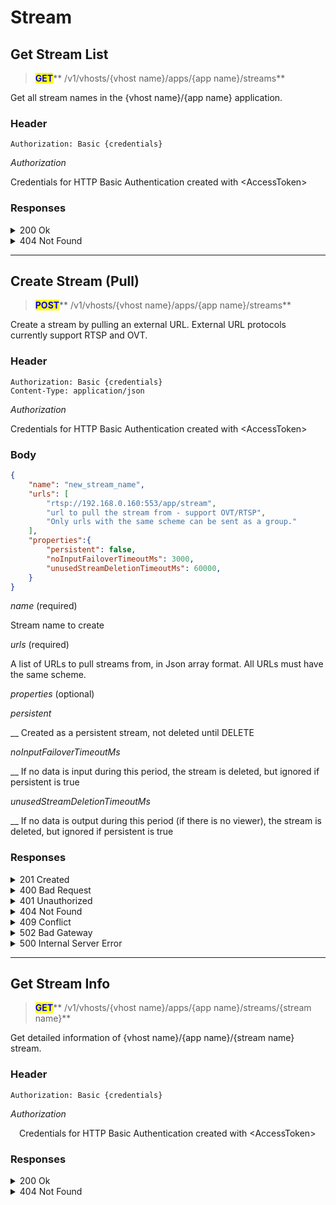 # Stream

## Get Stream List

> <mark style="color:blue;">**GET**</mark>** /v1/vhosts/{vhost name}/apps/{app name}/streams**

Get all stream names in the {vhost name}/{app name} application.

### **Header**

```
Authorization: Basic {credentials}
```

_Authorization_

&#x20;   Credentials for HTTP Basic Authentication created with \<AccessToken>

### Responses

<details>

<summary>200 Ok</summary>

The request has succeeded

**Header**

```
Content-Type: application/json
```

**Body**

```json
{
	"statusCode": 200,
	"message": "OK",
	"response": [
		"stream",
		"stream2"
	]
}
```

_statusCode_

&#x20;   Same as HTTP Status Code

_message_

&#x20;   A human-readable description of the response code

_response_

&#x20;   Json array containing a list of stream names

</details>

<details>

<summary>404 Not Found</summary>

The given vhost name or app name could not be found.

**Header**

```json
Content-Type: application/json
```

**Body**

```json
{
    "statusCode": 404,
    "message": "Could not find the application: [default/non-exists] (404)"
}
```

</details>

***

## Create Stream (Pull)

> <mark style="color:blue;">**POST**</mark>** /v1/vhosts/{vhost name}/apps/{app name}/streams**

Create a stream by pulling an external URL. External URL protocols currently support RTSP and OVT.

### **Header**

```
Authorization: Basic {credentials}
Content-Type: application/json
```

_Authorization_

&#x20;   Credentials for HTTP Basic Authentication created with \<AccessToken>

### **Body**

```json
{
	"name": "new_stream_name",
	"urls": [
		"rtsp://192.168.0.160:553/app/stream",
		"url to pull the stream from - support OVT/RTSP",
		"Only urls with the same scheme can be sent as a group."
  	],
  	"properties":{
		"persistent": false,
		"noInputFailoverTimeoutMs": 3000,
		"unusedStreamDeletionTimeoutMs": 60000,
  	}
}
```

_name_ (required)

&#x20;   Stream name to create

_urls_ (required)

&#x20;   A list of URLs to pull streams from, in Json array format. All URLs must have the same scheme.

_properties_ (optional)

&#x20;   _persistent_

&#x20;       __        Created as a persistent stream, not deleted until DELETE

&#x20;   _noInputFailoverTimeoutMs_

&#x20;       __        If no data is input during this period, the stream is deleted, but ignored if persistent is true

&#x20;   _unusedStreamDeletionTimeoutMs_

&#x20;       __        If no data is output during this period (if there is no viewer), the stream is deleted, but ignored if persistent is true

### Responses

<details>

<summary>201 Created</summary>

A stream has been created.

**Header**

```
Content-Type: application/json
```

**Body**

```json
{
    "message": "Created",
    "statusCode": 201
}
```

_statusCode_

&#x20;   Same as HTTP Status Code

_message_

&#x20;   A human-readable description of the response code

</details>

<details>

<summary>400 Bad Request</summary>

Invalid request. Body is not a Json Object or does not have a required value

</details>

<details>

<summary>401 Unauthorized</summary>

Authentication required

**Header**

```json
WWW-Authenticate: Basic realm=”OvenMediaEngine”
```

**Body**

```json
{
    "message": "[HTTP] Authorization header is required to call API (401)",
    "statusCode": 401
}
```

</details>

<details>

<summary>404 Not Found</summary>

The given vhost name or app name could not be found.

**Header**

```json
Content-Type: application/json
```

**Body**

```json
{
    "statusCode": 404,
    "message": "Could not find the application: [default/non-exists] (404)"
}
```

</details>

<details>

<summary>409 Conflict</summary>

A stream with the same name already exists

</details>

<details>

<summary>502 Bad Gateway</summary>

Failed to pull provided URL

</details>

<details>

<summary>500 Internal Server Error</summary>

Unknown error

</details>

***

## Get Stream Info

> <mark style="color:blue;">**GET**</mark>** /v1/vhosts/{vhost name}/apps/{app name}/streams/{stream name}**

Get detailed information of {vhost name}/{app name}/{stream name} stream.

### **Header**

```
Authorization: Basic {credentials}
```

_Authorization_

 Credentials for HTTP Basic Authentication created with \<AccessToken>

### Responses

<details>

<summary>200 Ok</summary>

The request has succeeded

**Header**

```
Content-Type: application/json
```

**Body**

```json
{
	"statusCode": 200,
	"message": "OK",
	"response": {
		"input": {
			"createdTime": "2021-01-11T03:45:21.879+09:00",
			"sourceType": "Rtmp",
			"tracks": [
				{
					"id": 0,
					"type": "Video",
					"video": {
						"bitrate": "2500000",
						"bypass": false,
						"codec": "H264",
						"framerate": 30.0,
						"height": 720,
						"width": 1280
					}
				},
				{
					"id": 1,				
					"audio": {
						"bitrate": "128000",
						"bypass": false,
						"channel": 2,
						"codec": "AAC",
						"samplerate": 48000
					},
					"type": "Audio"
				}
			]
		},
		"name": "stream",
		"outputs": [
			{
				"name": "stream",
				"tracks": [
					{
						"id": 0,
						"type": "Video",
						"video": {
							"bypass": true
						}
					},
					{
						"id": 1,					
						"audio": {
							"bypass": true
						},
						"type": "Audio"
					},
					{
						"id": 2,					
						"audio": {
							"bitrate": "128000",
							"bypass": false,
							"channel": 2,
							"codec": "OPUS",
							"samplerate": 48000
						},
						"type": "Audio"
					}
				]
			}
		]
	}
}
```

_statusCode_

 Same as HTTP Status Code

_message_

 A human-readable description of the response code

_response_

 Details of the stream

</details>

<details>

<summary>404 Not Found</summary>

The given vhost name or app name could not be found.

**Header**

```json
Content-Type: application/json
```

**Body**

```json
{
    "statusCode": 404,
    "message": "Could not find the application or stream (404)"
}
```

</details>

